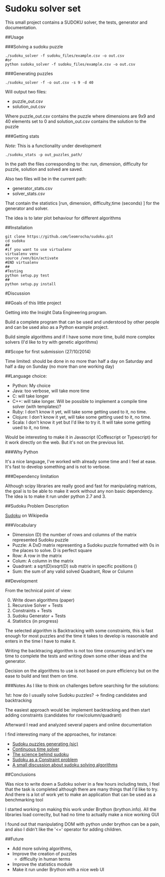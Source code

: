 # Sudoku solver set

This small project contains a SUDOKU solver, the tests, generator and documentation.

##Usage
    
###Solving a sudoku puzzle

    ./sudoku_solver -f sudoku_files/example.csv -o out.csv
    #or
    python sudoku_solver -f sudoku_files/example.csv -o out.csv
    
###Generating puzzles

    ./sudoku_solver -f -o out.csv -s 9 -d 40

Will output two files:

 * puzzle_out.csv
 * solution_out.csv

Where puzzle_out.csv contains the puzzle where dimensions are 9x9 and 40 elements set to 0 and solution_out.csv contains the solution to the puzzle


###Getting stats

_Note:_ This is a functionality under development

    ./sudoku_stats -p out_puzzles_path/
    
In the path the files corresponding to the: run, dimension, difficulty for puzzle, solution and solved are saved.

Also two files will be in the current path:

 * generator_stats.csv
 * solver_stats.csv

That contain the statistics [run, dimension, difficulty,time (seconds) ] for the generator and solver.


The idea is to later plot behaviour for different algorithms
    
##Installation

    git clone https://github.com/leomrocha/sudoku.git
    cd sudoku
    ##
    #if you want to use virtualenv
    virtualenv venv
    source /ven/bin/activate
    #END virtualenv
    ##
    #Testing
    python setup.py test
    ##
    python setup.py install
    
    
#Discussion

##Goals of this little project

Getting into the Insight Data Engineering program.

Build a complete program that can be used and understood by other people and can be used also as a Python example project.

Build simple algorithms and if I have some more time, build more complex solvers (I'd like to try with genetic algorithms)


##Scope for first submission (27/10/2014)

Time limited: should be done in no more than half a day on Saturday and half a day on Sunday (no more than one working day)

##Language choice:
 * Python: My choice
 * Java: too verbose, will take more time
 * C: will take longer
 * C++: will take longer. Will be possible to implement a compile time solver (with templates)? 
 * Ruby: I don't know it yet, will take some getting used to it, no time.
 * Clojure: I don't know it yet, will take some getting used to it, no time.
 * Scala: I don't know it yet but I'd like to try it. It will take some getting used to it, no time.

Would be interesting to make it in Javascript (Coffescript or Typescript) for it work directly on the web. But it's not on the previous list.

###Why Python

It's a nice language, I've worked with already some time and I feel at ease. It's fast to develop something and is not to verbose.

###Dependency limitation

Although scipy libraries are really good and fast for manipulating matrices, the goal is to be able to make it work without any non basic dependency.
The idea is to make it run under python 2.7 and 3.

##Sudoku Problem Description

[Sudoku](http://en.wikipedia.org/wiki/Sudoku) on Wikipedia

###Vocabulary
 * Dimension (D) the number of rows and columns of the matrix represented Sudoku puzzle
 * Puzzle:  A DxD matrix representing a Sudoku puzzle formatted with 0s in the places to solve. D is perfect square
 * Row: A row in the matrix
 * Colum: A column in the matrix
 * Quadrant: a sqrt(D)xsqrt(D) sub matrix in specific positions ()
 * Sum: the sum of any valid solved Quadrant, Row or Column


##Development

From the technical point of view:

 0. Write down algorithms (paper)
 1. Recursive Solver + Tests
 2. Constraints + Tests
 3. Sudoku Generator + Tests
 4. Statistics (in progress)


The selected algorithm is Backtracking with some constraints, this is fast enough for most puzzles and the time it takes to develop is reasonable and enters in the time I have to make it.

Writing the backtracing algorithm is not too time consuming and let's me time to complete the tests and writing down some other ideas and the generator.

Decision on the algorithms to use is not based on pure efficiency but on the ease to build and test them on time.

###Notes
As I like to think on challenges before searching for the solutions:

1st: how do I usually solve Sudoku puzzles? -> finding candidates and backtracking

The easiest approach would be: implement backtracking and then start adding constraints (candidates for row/column/quadrant)

Afterward I read and analyzed several papers and online documentation

I find interesting many of the approaches, for instance:

 * [Sudoku puzzles generating (sic)](http://zhangroup.aporc.org/images/files/Paper_3485.pdf)
 * [Continuous time solver](http://arxiv.org/pdf/1208.0370v1)
 * [The science behind sudoku](http://www.cs.virginia.edu/~robins/The_Science_Behind_SudoKu.pdf )
 * [Sudoku as a Constraint problem](http://4c.ucc.ie/~hsimonis/sudoku.pdf )
 * [A small discussion about sudoku solving algorithms](http://en.wikipedia.org/wiki/Sudoku_solving_algorithms)


##Conclusions


Was nice to write down a Sudoku solver in a few hours including tests, I feel that the task is completed although there are many things that I'd like to try. And there is a lot of work yet to make an application that can be used as a benchmarking tool

I started working on making this work under Brython (brython.info). All the libraries load correclty, but had no time to actually make a nice working GUI

I found out that manipulating DOM with python under brython can be a pain, and also I didn't like the '<=' operator for adding children.

##Future

 * Add more solving algorithms, 
 * Improve the creation of puzzles
   - difficulty in human terms
 * Improve the statistics module
 * Make it run under Brython with a nice web UI
   

